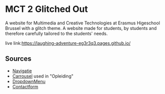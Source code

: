# MCT 2 Glitched Out

A website for Multimedia and Creative Technologies at Erasmus Higeschool Brussel with a glitch theme. A website made for students, by students and therefore carefully tailored to the students' needs.

live link:https://laughing-adventure-eg3r3q3.pages.github.io/

## Sources

- [Navigatie](https://youtu.be/lLPoX0nUmyc?si=RAwsVvSwQrWzuWR5)
- [Carrousel](https://www.w3schools.com/howto/howto_js_slideshow.asp) used in "Opleiding"
- [DropdownMenu](https://www.w3schools.com/howto/tryit.asp?filename=tryhow_js_mobile_navbar_hor)
- [Contactform](https://web3forms.com/platforms/html-contact-form#step__1)
